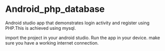 # Android_php_database
Android studio app that demonstrates login activity and register using PHP.This is achieved using mysql.

 import the project in your android studio.
 Run the app in your device.
 make sure you have a working internet connection.
